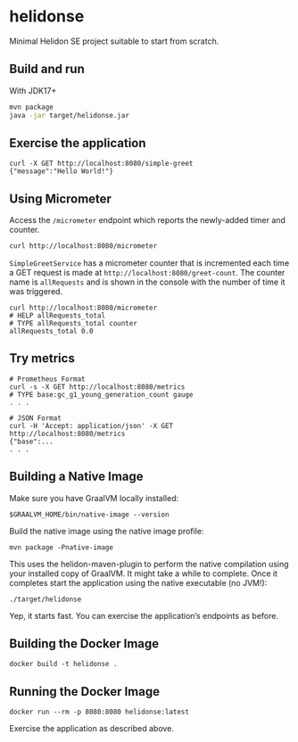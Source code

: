 # helidonse

Minimal Helidon SE project suitable to start from scratch.

## Build and run


With JDK17+
```bash
mvn package
java -jar target/helidonse.jar
```

## Exercise the application
```
curl -X GET http://localhost:8080/simple-greet
{"message":"Hello World!"}
```



## Using Micrometer

Access the `/micrometer` endpoint which reports the newly-added timer and counter.

```bash
curl http://localhost:8080/micrometer
```
`SimpleGreetService` has a micrometer counter that is incremented each time a GET request is made at
`http://localhost:8080/greet-count`. The counter name is `allRequests` and is shown in the console
with the number of time it was triggered.

```
curl http://localhost:8080/micrometer
# HELP allRequests_total
# TYPE allRequests_total counter
allRequests_total 0.0
```


## Try metrics

```
# Prometheus Format
curl -s -X GET http://localhost:8080/metrics
# TYPE base:gc_g1_young_generation_count gauge
. . .

# JSON Format
curl -H 'Accept: application/json' -X GET http://localhost:8080/metrics
{"base":...
. . .
```



## Building a Native Image

Make sure you have GraalVM locally installed:

```
$GRAALVM_HOME/bin/native-image --version
```

Build the native image using the native image profile:

```
mvn package -Pnative-image
```

This uses the helidon-maven-plugin to perform the native compilation using your installed copy of GraalVM. It might take a while to complete.
Once it completes start the application using the native executable (no JVM!):

```
./target/helidonse
```

Yep, it starts fast. You can exercise the application’s endpoints as before.


## Building the Docker Image

```
docker build -t helidonse .
```

## Running the Docker Image

```
docker run --rm -p 8080:8080 helidonse:latest
```

Exercise the application as described above.
                                
